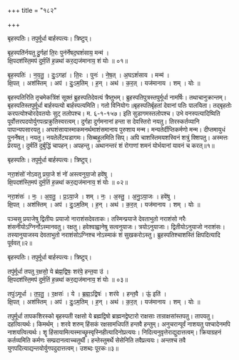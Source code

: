 +++
title = "१८२"

+++


बृहस्पतिः। तपुर्मूर्धा बार्हस्पत्यः। त्रिष्टुप्।

बृह॒स्पति॑र्नयतु दु॒र्गहा॑ ति॒रः पुन॑र्नेषद॒घशं॑साय॒ मन्म॑ ।  
क्षि॒पदश॑स्ति॒मप॑ दुर्म॒तिं ह॒न्नथा॑ कर॒द्यज॑मानाय॒ शं योः ॥ ०१॥

बृह॒स्पतिः॑ । न॒य॒तु॒ । दुः॒ऽगहा॑ । ति॒रः । पुनः॑ । ने॒ष॒त् । अ॒घऽशं॑साय । मन्म॑ ।  
क्षि॒पत् । अश॑स्तिम् । अप॑ । दुः॒ऽम॒तिम् । ह॒न् । अथ॑ । क॒र॒त् । यज॑मानाय । शम् । योः ॥

बृहस्पतिरिति तृचमेकत्रिंशं सूक्तं ब्रुहस्पतिदेवत्यं त्रैष्तुभम्। ब्रुहस्पतिपुत्रस्तपुर्मूर्धा नामर्षिः। तथाचानुक्रान्तम्। बृहस्पतिस्तपुर्मूर्धा बार्हस्पत्यो बार्हस्पत्यमिति। गतो विनियोगः॥बृहस्पतिर्बृहतां देवानां पतिः पालयिता। तद्बृहतोः करपत्योश्चोरदेवतयोः सुट् तलोपश्च। म. ६-१-१५७। इति सुडागमस्तलोपश्च। उभे वनस्पत्यादिष्विति पूर्वोत्तरपदयोर्युगपत्प्रक्रुतिस्वरत्वम्। दुर्गहा दुर्गमनानां हन्ता स देवस्तिरो नयतु। तिरस्कर्तव्यानि पापान्यपसारयतु। अघशंसायास्माकमनर्थमाशंसमानाय पुरुशाय मन्म। मन्यतेर्दीप्तिकर्मणो मन्म। दीप्तमायुधं पुनर्नेषत्। नयतु। नयतेर्लेट्यडागमः। सिब्बहुलमिति सिप्। अपि चाशस्तिमयशस्विनं शत्रुं क्शिपतु। अस्मत्तः प्रेरयतु। दुर्मतिं दुर्बुद्धिं चापहन्। अपहन्तु। अथानन्तरं शं रोगाणां शमनं योर्भयानां यावनं च करत्॥१॥

बृहस्पतिः। तपुर्मूर्धा बार्हस्पत्यः। त्रिष्टुप्।

नरा॒शंसो॑ नोऽवतु प्रया॒जे शं नो॑ अस्त्वनुया॒जो हवे॑षु ।  
क्षि॒पदश॑स्ति॒मप॑ दुर्म॒तिं ह॒न्नथा॑ कर॒द्यज॑मानाय॒ शं योः ॥ ०२॥

नरा॒शंसः॑ । नः॒ । अ॒व॒तु॒ । प्र॒ऽया॒जे । शम् । नः॒ । अ॒स्तु॒ । अ॒नु॒ऽया॒जः । हवे॑षु ।  
क्षि॒पत् । अश॑स्तिम् । अप॑ । दुः॒ऽम॒तिम् । ह॒न् । अथ॑ । क॒र॒त् । यज॑मानाय । शम् । योः ॥

पञ्चसु प्रयाजेषु द्वितीयः प्रयाजो नाराशंसदेवताकः। तस्मिन्प्रयाजे देवताभुतो नराशंसो नरैः शंसनीयोऽग्निर्नोऽस्मानवतु। रक्षतु। हवेश्वाह्वानेषु सत्वनुयाजः। त्रयोऽनुयाजाः। द्वितीयोऽनुयाजो नराशंसः। तस्यानुयाजस्य देवताभुतो नराशंसोऽग्निश्च नोऽस्माकं शं सुखकरोऽस्तु। ब्रुहस्पतिश्चाशस्तिं क्षिपदित्यादि पूर्ववत्॥२॥

बृहस्पतिः। तपुर्मूर्धा बार्हस्पत्यः। त्रिष्टुप्।

तपु॑र्मूर्धा तपतु र॒क्षसो॒ ये ब्र॑ह्म॒द्विषः॒ शर॑वे॒ हन्त॒वा उ॑ ।  
क्षि॒पदश॑स्ति॒मप॑ दुर्म॒तिं ह॒न्नथा॑ कर॒द्यज॑मानाय॒ शं योः ॥ ०३॥

तपुः॑ऽमूर्धा । त॒प॒तु॒ । र॒क्षसः॑ । ये । ब्र॒ह्म॒ऽद्विषः॑ । शर॑वे । हन्त॒वै । ऊं॒ इति॑ ।  
क्षि॒पत् । अश॑स्तिम् । अप॑ । दुः॒ऽम॒तिम् । ह॒न् । अथ॑ । क॒र॒त् । यज॑मानाय । शम् । योः ॥

तपुर्मूर्धा तापकशिरस्को बृहस्पती रक्षसो ये ब्रह्मद्विषो ब्राह्मनद्वेष्टारो राक्षसाः तान्राक्षसांस्तपतु। तापयतु। दहत्वित्यर्थः। किमर्थम् । शरवे शरुम् हिंसकं रक्षसामधिपतिं हन्तवै हन्तुम्। अनुचरान्पूर्वं नाशयतु पश्चादेनमपि नाशयत्वित्यर्थः। शॄ हिंसायामित्यस्माच्छॄस्वृस्निहीत्यादिनोप्रत्ययः। निदित्यनुवृत्तेराद्युदात्तत्वम्। क्रियाग्रहनं कर्तव्यमिति कर्मणः सम्प्रदानत्वाच्चतुर्थी। हन्तेस्तुमर्थे सेसेनिति तवैप्रत्ययः। अन्तश्च तवै युगपदित्याद्यन्तयोर्युगपदुदात्तत्वम्। उशब्दः पूरकः॥३॥